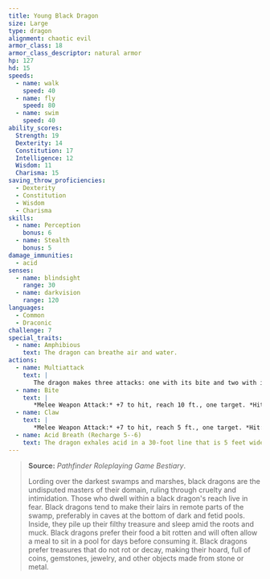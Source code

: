 ```yaml
---
title: Young Black Dragon
size: Large
type: dragon
alignment: chaotic evil
armor_class: 18
armor_class_descriptor: natural armor
hp: 127
hd: 15
speeds:
  - name: walk
    speed: 40
  - name: fly
    speed: 80
  - name: swim
    speed: 40
ability_scores:
  Strength: 19
  Dexterity: 14
  Constitution: 17
  Intelligence: 12
  Wisdom: 11
  Charisma: 15
saving_throw_proficiencies:
  - Dexterity
  - Constitution
  - Wisdom
  - Charisma
skills:
  - name: Perception
    bonus: 6
  - name: Stealth
    bonus: 5
damage_immunities:
  - acid
senses:
  - name: blindsight
    range: 30
  - name: darkvision
    range: 120
languages:
  - Common
  - Draconic
challenge: 7
special_traits:
  - name: Amphibious
    text: The dragon can breathe air and water.
actions:
  - name: Multiattack
    text: |
       The dragon makes three attacks: one with its bite and two with its claws.
  - name: Bite
    text: |
       *Melee Weapon Attack:* +7 to hit, reach 10 ft., one target. *Hit:* 15 (2d10 + 4) piercing damage plus 4 (1d8) acid damage.
  - name: Claw
    text: |
       *Melee Weapon Attack:* +7 to hit, reach 5 ft., one target. *Hit:* 11 (2d6 + 4) slashing damage.
  - name: Acid Breath (Recharge 5--6)
    text: The dragon exhales acid in a 30-foot line that is 5 feet wide. Each creature in that line must make a DC 14 Dexterity saving throw, taking  49 (11d8) acid damage on a failed save, or half as much damage on a successful one.
---
```


> **Source:** *Pathfinder Roleplaying Game Bestiary*.
>
> Lording over the darkest swamps and marshes, black dragons are the undisputed masters of their domain, ruling through cruelty and intimidation. Those who dwell within a black dragon's reach live in fear. Black dragons tend to make their lairs in remote parts of the swamp, preferably in caves at the bottom of dark and fetid pools. Inside, they pile up their filthy treasure and sleep amid the roots and muck. Black dragons prefer their food a bit rotten and will often allow a meal to sit in a pool for days before consuming it. Black dragons prefer treasures that do not rot or decay, making their hoard, full of coins, gemstones, jewelry, and other objects made from stone or metal.
